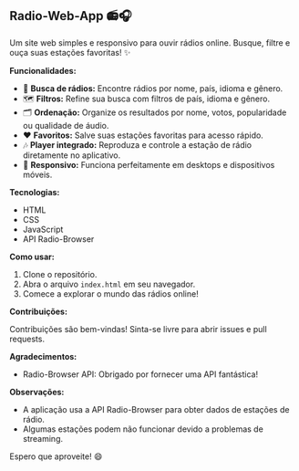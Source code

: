 ## Radio-Web-App 📻🎧

Um site web simples e responsivo para ouvir rádios online.  Busque, filtre e ouça suas estações favoritas! ✨

**Funcionalidades:**

* 🎵 **Busca de rádios:** Encontre rádios por nome, país, idioma e gênero.
* 🗺️ **Filtros:**  Refine sua busca com filtros de país, idioma e gênero.
* 🗂️ **Ordenação:** Organize os resultados por nome, votos, popularidade ou qualidade de áudio.
* ❤️ **Favoritos:** Salve suas estações favoritas para acesso rápido.
* 🎶 **Player integrado:** Reproduza e controle a estação de rádio diretamente no aplicativo.
* 📱 **Responsivo:** Funciona perfeitamente em desktops e dispositivos móveis.


**Tecnologias:**

* HTML
* CSS
* JavaScript
* API Radio-Browser


**Como usar:**

1. Clone o repositório.
2. Abra o arquivo `index.html` em seu navegador.
3. Comece a explorar o mundo das rádios online!


**Contribuições:**

Contribuições são bem-vindas!  Sinta-se livre para abrir issues e pull requests.

**Agradecimentos:**

* Radio-Browser API:  Obrigado por fornecer uma API fantástica!


**Observações:**

* A aplicação usa a API Radio-Browser para obter dados de estações de rádio.
* Algumas estações podem não funcionar devido a problemas de streaming.

Espero que aproveite! 😄
